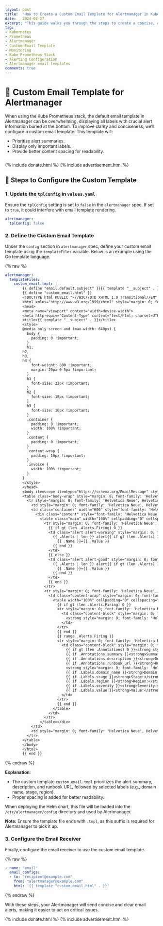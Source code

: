 ```yaml
---
layout: post
title:  "How to Create a Custom Email Template for Alertmanager in Kube Prometheus Stack"
date:   2024-08-27
excerpt: "This guide walks you through the steps to create a concise, clear, and visually appealing alert email template, ensuring that important information is highlighted and unnecessary details are minimized"
tag:
- Kubernetes
- Prometheus
- Alertmanager
- Custom Email Template
- Monitoring
- Kube Prometheus Stack
- Alerting Configuration
- Alertmanager email templates
comments: true
---
```


# 📧 Custom Email Template for Alertmanager

When using the Kube Prometheus stack, the default email template in Alertmanager can be overwhelming, displaying all labels with crucial alert information buried at the bottom. To improve clarity and conciseness, we’ll configure a custom email template. This template will:

- Prioritize alert summaries.
- Display only important labels.
- Provide better content spacing for readability.

<figure>
    <a href="{{ site.url }}/assets/img/2024/08/alerts-sample-email.png">
        <picture>
            <source type="image/webp" srcset="{{ site.url }}/assets/img/2024/08/alerts-sample-email.webp">
            <source type="image/png" srcset="{{ site.url }}/assets/img/2024/08/alerts-sample-email.png">
            <img src="{{ site.url }}/assets/img/2024/08/alerts-sample-email" alt="">
        </picture>
    </a>
</figure>

{% include donate.html %}
{% include advertisement.html %}

## 🚀 Steps to Configure the Custom Template

### 1. Update the `tplConfig` in `values.yaml`

Ensure the `tplConfig` setting is set to `false` in the `alertmanager` spec. If set to `true`, it could interfere with email template rendering.

```yaml
alertmanager:
  tplConfig: false
```

### 2. Define the Custom Email Template

Under the `config` section in `alertmanager` spec, define your custom email template using the `templateFiles` variable. Below is an example using the Go template language.

{% raw %}
```yaml
alertmanager:
  templateFiles:
    custom_email.tmpl: |-
        {{ define "email.default.subject" }}{{ template "__subject" . }}{{ end }}
        {{ define "custom_email.html" }}
        <!DOCTYPE html PUBLIC "-//W3C//DTD XHTML 1.0 Transitional//EN" "http://www.w3.org/TR/xhtml1/DTD/xhtml1-transitional.dtd">
        <html xmlns="http://www.w3.org/1999/xhtml" style="margin: 0; font-family: 'Helvetica Neue', Helvetica, Arial, sans-serif; box-sizing: border-box; font-size: 14px;">
        <head>
        <meta name="viewport" content="width=device-width">
        <meta http-equiv="Content-Type" content="text/html; charset=UTF-8">
        <title>{{ template "__subject" . }}</title>
        <style>
        @media only screen and (max-width: 640px) {
          body {
            padding: 0 !important;
          }
          h1,
        h2,
        h3,
        h4 {
            font-weight: 800 !important;
            margin: 20px 0 5px !important;
          }
          h1 {
            font-size: 22px !important;
          }
          h2 {
            font-size: 18px !important;
          }
          h3 {
            font-size: 16px !important;
          }
          .container {
            padding: 0 !important;
            width: 100% !important;
          }
          .content {
            padding: 0 !important;
          }
          .content-wrap {
            padding: 10px !important;
          }
          .invoice {
            width: 100% !important;
          }
        }
        </style>
        </head>
        <body itemscope itemtype="https://schema.org/EmailMessage" style="margin: 0; font-family: 'Helvetica Neue', Helvetica, Arial, sans-serif; box-sizing: border-box; font-size: 14px; -webkit-font-smoothing: antialiased; -webkit-text-size-adjust: none; height: 100%; line-height: 1.6em; background-color: #f6f6f6; width: 100%;">
        <table class="body-wrap" style="margin: 0; font-family: 'Helvetica Neue', Helvetica, Arial, sans-serif; box-sizing: border-box; font-size: 14px; background-color: #f6f6f6; width: 100%;" width="100%" bgcolor="#f6f6f6">
          <tr style="margin: 0; font-family: 'Helvetica Neue', Helvetica, Arial, sans-serif; box-sizing: border-box; font-size: 14px;">
            <td style="margin: 0; font-family: 'Helvetica Neue', Helvetica, Arial, sans-serif; box-sizing: border-box; font-size: 14px; vertical-align: top;" valign="top"></td>
            <td class="container" width="600" style="font-family: 'Helvetica Neue', Helvetica, Arial, sans-serif; box-sizing: border-box; font-size: 14px; vertical-align: top; display: block; max-width: 600px; margin: 0 auto; clear: both;" valign="top">
              <div class="content" style="font-family: 'Helvetica Neue', Helvetica, Arial, sans-serif; box-sizing: border-box; font-size: 14px; max-width: 600px; margin: 0 auto; display: block; padding: 20px;">
                <table class="main" width="100%" cellpadding="0" cellspacing="0" style="margin: 0; font-family: 'Helvetica Neue', Helvetica, Arial, sans-serif; box-sizing: border-box; font-size: 14px; background-color: #fff; border: 1px solid #e9e9e9; border-radius: 3px;" bgcolor="#fff">
                  <tr style="margin: 0; font-family: 'Helvetica Neue', Helvetica, Arial, sans-serif; box-sizing: border-box; font-size: 14px;">
                    {{ if gt (len .Alerts.Firing) 0 }}
                    <td class="alert alert-warning" style="margin: 0; font-family: 'Helvetica Neue', Helvetica, Arial, sans-serif; box-sizing: border-box; vertical-align: top; font-size: 16px; color: #fff; font-weight: 500; padding: 20px; text-align: center; border-radius: 3px 3px 0 0; background-color: #E6522C;" valign="top" align="center" bgcolor="#E6522C">
                      {{ .Alerts | len }} alert{{ if gt (len .Alerts) 1 }}s{{ end }} for {{ range .GroupLabels.SortedPairs }}
                        {{ .Name }}={{ .Value }}
                      {{ end }}
                    </td>
                    {{ else }}
                    <td class="alert alert-good" style="margin: 0; font-family: 'Helvetica Neue', Helvetica, Arial, sans-serif; box-sizing: border-box; vertical-align: top; font-size: 16px; color: #fff; font-weight: 500; padding: 20px; text-align: center; border-radius: 3px 3px 0 0; background-color: #68B90F;" valign="top" align="center" bgcolor="#68B90F">
                      {{ .Alerts | len }} alert{{ if gt (len .Alerts) 1 }}s{{ end }} for {{ range .GroupLabels.SortedPairs }}
                        {{ .Name }}={{ .Value }}
                      {{ end }}
                    </td>
                    {{ end }}
                  </tr>
                  <tr style="margin: 0; font-family: 'Helvetica Neue', Helvetica, Arial, sans-serif; box-sizing: border-box; font-size: 14px;">
                    <td class="content-wrap" style="margin: 0; font-family: 'Helvetica Neue', Helvetica, Arial, sans-serif; box-sizing: border-box; font-size: 14px; vertical-align: top; padding: 30px;" valign="top">
                      <table width="100%" cellpadding="0" cellspacing="0" style="margin: 0; font-family: 'Helvetica Neue', Helvetica, Arial, sans-serif; box-sizing: border-box; font-size: 14px;">
                        {{ if gt (len .Alerts.Firing) 0 }}
                        <tr style="margin: 0; font-family: 'Helvetica Neue', Helvetica, Arial, sans-serif; box-sizing: border-box; font-size: 14px;">
                          <td class="content-block" style="margin: 0; font-family: 'Helvetica Neue', Helvetica, Arial, sans-serif; box-sizing: border-box; font-size: 14px; vertical-align: top; padding: 0 0 20px;" valign="top">
                            <strong style="margin: 0; font-family: 'Helvetica Neue', Helvetica, Arial, sans-serif; box-sizing: border-box; font-size: 14px;">[{{ .Alerts.Firing | len }}] Firing</strong>
                          </td>
                        </tr>
                        {{ end }}
                        {{ range .Alerts.Firing }}
                        <tr style="margin: 0; font-family: 'Helvetica Neue', Helvetica, Arial, sans-serif; box-sizing: border-box; font-size: 14px;">  
                          <td class="content-block" style="margin: 0; font-family: 'Helvetica Neue', Helvetica, Arial, sans-serif; box-sizing: border-box; font-size: 14px; vertical-align: top; padding: 0 0 20px;" valign="top">  
                            {{ if gt (len .Annotations) 0 }}<strong style="margin: 0; font-family: 'Helvetica Neue', Helvetica, Arial, sans-serif; box-sizing: border-box; font-size: 14px;"><u>Alert Info</u></strong><br style="margin: 0; font-family: 'Helvetica Neue', Helvetica, Arial, sans-serif; box-sizing: border-box; font-size: 14px;"><br>{{ end }}  
                            {{ if .Annotations.summary }}<strong>Summary:</strong> {{ .Annotations.summary }}<br style="margin: 0; font-family: 'Helvetica Neue', Helvetica, Arial, sans-serif; box-sizing: border-box; font-size: 14px;"><br>{{ end }}  
                            {{ if .Annotations.description }}<strong>Description:</strong> {{ .Annotations.description }}<br style="margin: 0; font-family: 'Helvetica Neue', Helvetica, Arial, sans-serif; box-sizing: border-box; font-size: 14px;"><br>{{ end }}  
                            {{ if .Annotations.runbook_url }}<strong>Runbook URL:</strong> <a href="{{ .Annotations.runbook_url }}" style="margin: 0; font-family: 'Helvetica Neue', Helvetica, Arial, sans-serif; box-sizing: border-box; font-size: 14px; color: #348eda; text-decoration: underline;">{{ .Annotations.runbook_url }}</a><br style="margin: 0; font-family: 'Helvetica Neue', Helvetica, Arial, sans-serif; box-sizing: border-box; font-size: 14px;"><br>{{ end }}  
                            <strong style="margin: 0; font-family: 'Helvetica Neue', Helvetica, Arial, sans-serif; box-sizing: border-box; font-size: 14px;"><u>Labels</u></strong><br style="margin: 0; font-family: 'Helvetica Neue', Helvetica, Arial, sans-serif; box-sizing: border-box; font-size: 14px;"><br>
                            {{ if .Labels.domain_name }}<strong>Domain Name:</strong> {{ .Labels.domain_name }}<br style="margin: 0; font-family: 'Helvetica Neue', Helvetica, Arial, sans-serif; box-sizing: border-box; font-size: 14px;"><br>{{ end }}  
                            {{ if .Labels.stage }}<strong>Stage:</strong> {{ .Labels.stage }}<br style="margin: 0; font-family: 'Helvetica Neue', Helvetica, Arial, sans-serif; box-sizing: border-box; font-size: 14px;"><br>{{ end }}  
                            {{ if .Labels.region }}<strong>Region:</strong> {{ .Labels.region }}<br style="margin: 0; font-family: 'Helvetica Neue', Helvetica, Arial, sans-serif; box-sizing: border-box; font-size: 14px;"><br>{{ end }}
                            {{ if .Labels.severity }}<strong>Severity:</strong> {{ .Labels.severity }}<br style="margin: 0; font-family: 'Helvetica Neue', Helvetica, Arial, sans-serif; box-sizing: border-box; font-size: 14px;"><br>{{ end }}  
                            {{ if .Labels.value }}<strong>Value:</strong> {{ .Labels.value }}<br style="margin: 0; font-family: 'Helvetica Neue', Helvetica, Arial, sans-serif; box-sizing: border-box; font-size: 14px;"><br>{{ end }}  
                          </td>  
                        </tr>
                        {{ end }}
                      </table>
                    </td>
                  </tr>
                </table></div>
            </td>
            <td style="margin: 0; font-family: 'Helvetica Neue', Helvetica, Arial, sans-serif; box-sizing: border-box; font-size: 14px; vertical-align: top;" valign="top"></td>
          </tr>
        </table>
        </body>
        </html>
        {{ end }}

```
{% endraw %}

**Explanation**:

- The custom template `custom_email.tmpl` prioritizes the alert summary, description, and runbook URL, followed by selected labels (e.g., domain name, stage, region).
- Proper spacing is added for better readability.

When deploying the Helm chart, this file will be loaded into the `/etc/alertmanager/config` directory and used by Alertmanager.

**Note:** Ensure the template file ends with `.tmpl`, as this suffix is required for Alertmanager to pick it up.

### 3. Configure the Email Receiver

Finally, configure the email receiver to use the custom email template.

{% raw %}
```yaml
- name: "email"
  email_configs:
  - to: "recipient@example.com"
    from: "alertmanager@example.com"
    html: '{{ template "custom_email.html" . }}'
```
{% endraw %}

With these steps, your Alertmanager will send concise and clear email alerts, making it easier to act on critical issues.

{% include donate.html %}
{% include advertisement.html %}